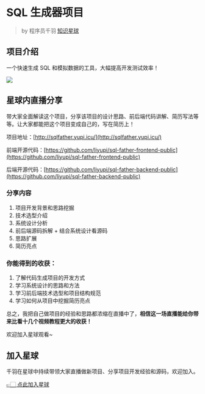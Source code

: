 # SQL 生成器项目

> by 程序员千羽 [知识星球](https://yupi.icu)

## 项目介绍

一个快速生成 SQL 和模拟数据的工具，大幅提高开发测试效率！

![](https://www.codefather.cn/img/sqlfather.png)

## 星球内直播分享

带大家全面解读这个项目，分享该项目的设计思路、前后端代码讲解、简历写法等等。让大家都能把这个项目变成自己的，写在简历上！

项目地址：[http://sqlfather.yupi.icu/](http://sqlfather.yupi.icu/)

前端开源代码：[https://github.com/liyupi/sql-father-frontend-public](https://github.com/liyupi/sql-father-frontend-public)

后端开源代码：[https://github.com/liyupi/sql-father-backend-public](https://github.com/liyupi/sql-father-backend-public)

### 分享内容

1. 项目开发背景和思路挖掘
2. 技术选型介绍
3. 系统设计分析
4. 前后端源码拆解 + 结合系统设计看源码
5. 思路扩展
6. 简历亮点

### 你能得到的收获：

1. 了解代码生成项目的开发方式
2. 学习系统设计的思路和方法
3. 学习前后端技术选型和项目结构规范
4. 学习如何从项目中挖掘简历亮点

总之，我把自己做项目的经验和思路都浓缩在直播中了，**相信这一场直播能给你带来比看十几个视频教程更大的收获！**

欢迎加入星球观看~

## 加入星球

千羽在星球中持续带领大家直播做新项目、分享项目开发经验和源码，欢迎加入。

[👉🏻 点此加入星球](https://yuyuanweb.feishu.cn/wiki/SDtMwjR1DituVpkz5MLc3fZLnzb)


